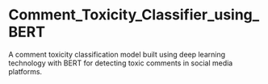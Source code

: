 # Comment_Toxicity_Classifier_using_BERT
A comment toxicity classification model built using deep learning technology with BERT for detecting toxic comments in social media platforms.
